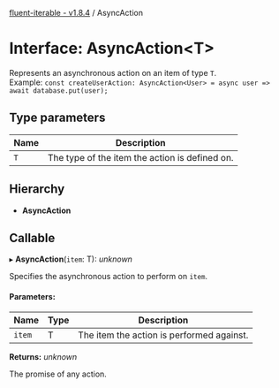 [fluent-iterable - v1.8.4](../README.md) / AsyncAction

# Interface: AsyncAction<T\>

Represents an asynchronous action on an item of type `T`.<br>
  Example: `const createUserAction: AsyncAction<User> = async user => await database.put(user);`

## Type parameters

Name | Description |
------ | ------ |
`T` | The type of the item the action is defined on.    |

## Hierarchy

* **AsyncAction**

## Callable

▸ **AsyncAction**(`item`: T): *unknown*

Specifies the asynchronous action to perform on `item`.

#### Parameters:

Name | Type | Description |
------ | ------ | ------ |
`item` | T | The item the action is performed against.   |

**Returns:** *unknown*

The promise of any action.

